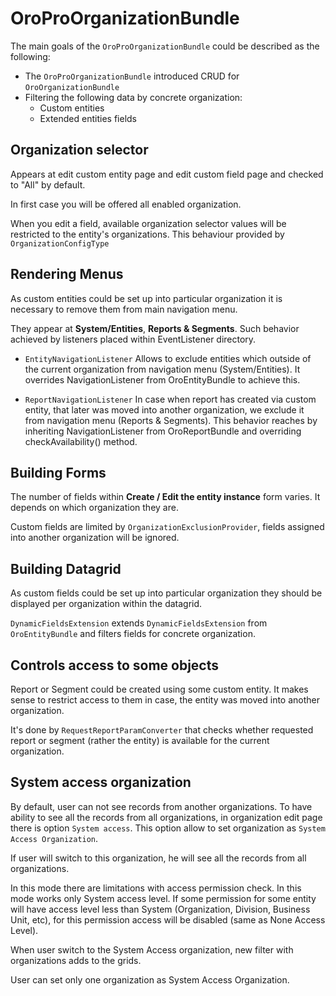 OroProOrganizationBundle
=====================
The main goals of the `OroProOrganizationBundle` could be described as the following:

- The `OroProOrganizationBundle` introduced CRUD for `OroOrganizationBundle`
- Filtering the following data by concrete organization:
    - Custom entities
    - Extended entities fields

Organization selector
---------------------
Appears at edit custom entity page and edit custom field page and checked to "All" by default.

In first case you will be offered all enabled organization.

When you edit a field, available organization selector values will be restricted to the entity's organizations. This behaviour provided by `OrganizationConfigType`

Rendering Menus
---------------
As custom entities could be set up into particular organization it is necessary to remove them from main navigation menu.

They appear at **System/Entities**, **Reports & Segments**. Such behavior achieved by listeners placed within EventListener directory.
 
- `EntityNavigationListener` Allows to exclude entities which outside of the current organization from navigation menu (System/Entities). 
It overrides NavigationListener from OroEntityBundle to achieve this.

- `ReportNavigationListener` In case when report has created via custom entity, that later was moved into another organization, we exclude it from navigation menu (Reports & Segments). 
This behavior reaches by inheriting NavigationListener from OroReportBundle and overriding checkAvailability() method.

Building Forms
--------------
The number of fields within **Create / Edit the entity instance** form varies. It depends on which organization they are.

Custom fields are limited by `OrganizationExclusionProvider`, fields assigned into another organization will be ignored.

Building Datagrid
-----------------
As custom fields could be set up into particular organization they should be displayed per organization within the datagrid.

`DynamicFieldsExtension` extends `DynamicFieldsExtension` from `OroEntityBundle` and filters fields for concrete organization.

Controls access to some objects
-------------------------------
Report or Segment could be created using some custom entity. It makes sense to restrict access to them in case, the entity was moved into another organization.

It's done by `RequestReportParamConverter` that checks whether requested report or segment (rather the entity) is available for the current organization.


System access organization
--------------------------

 By default, user can not see records from another organizations. To have ability to see all the records from all 
 organizations, in organization edit page there is option `System access`. This option 
 allow to set organization as `System Access Organization`.
 
 If user will switch to this organization, he will see all the records from all organizations.
 
 In this mode there are limitations with access permission check. In this mode works only System access level. If 
 some permission for some entity  will have access level less than System (Organization, Division, Business Unit, etc), 
 for this permission access will be disabled (same as None Access Level).
 
 When user switch to the System Access organization, new filter with organizations adds to the grids. 
 
 User can set only one organization as System Access Organization. 
